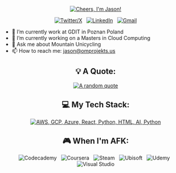 <div align="center">

[![Cheers, I'm Jason!](assets/header.gif)](https://github.com/OldManProjekts)

[![Twitter/X](https://skillicons.dev/icons?i=discord)](https://discordapp.com/users/228172059623030785) &nbsp;
[![LinkedIn](https://skillicons.dev/icons?i=linkedin)](https://www.linkedin.com/in/jason-dominic-pmp-lssbb/) &nbsp;
[![Gmail](https://skillicons.dev/icons?i=gmail)](mailto:jadomini@gmail.com?subject=Cheers%20Jason,%20From%20Github)

</div>

- 🔭 I’m currently work at GDIT in Poznan Poland
- 🌱 I’m currently working on a Masters in Cloud Computing
- 💬 Ask me about Mountain Unicycling
- 📫 How to reach me: jason@omprojekts.us

<div align="center">

## 💡 A Quote:

[![A random quote](https://quotes-github-readme.vercel.app/api?type=horizontal&theme=dark)](https://github.com/piyushsuthar/github-readme-quotes)

## 💻 My Tech Stack:

[![AWS, GCP, Azure, React, Python, HTML, AI, Python](https://skillicons.dev/icons?i=next,svelte,nodejs,js,ts,aws,gcp,azure,react,html,ai,py)](https://skillicons.dev)


## 🎮 When I'm AFK:

![Codecademy](https://img.shields.io/badge/Codecademy-FFF0E5?style=for-the-badge&logo=codecademy&logoColor=1F243A) &nbsp;
![Coursera](https://img.shields.io/badge/Coursera-%230056D2.svg?style=for-the-badge&logo=Coursera&logoColor=white) &nbsp;
![Steam](https://img.shields.io/badge/steam-%23000000.svg?style=for-the-badge&logo=steam&logoColor=white) &nbsp;
![Ubisoft](https://img.shields.io/badge/Ubisoft-%23F5F5F5.svg?style=for-the-badge&logo=Ubisoft&logoColor=black) &nbsp;
![Udemy](https://img.shields.io/badge/Udemy-A435F0?style=for-the-badge&logo=Udemy&logoColor=white) &nbsp;
![Visual Studio](https://img.shields.io/badge/Visual%20Studio-5C2D91.svg?style=for-the-badge&logo=visual-studio&logoColor=white)

</div>

